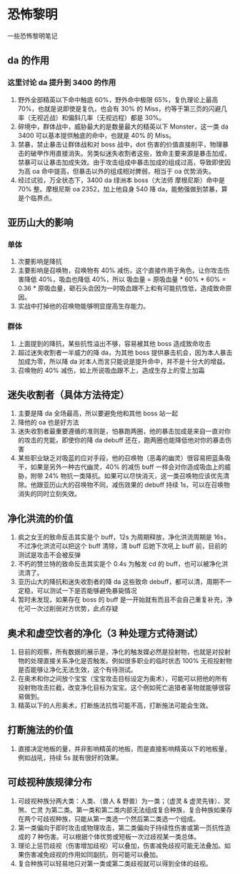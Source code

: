 # 恐怖黎明

一些恐怖黎明笔记

## da 的作用
### 这里讨论 da 提升到 3400 的作用
1. 野外全部精英以下命中触底 60%，野外命中极限 65%，复仇理论上最高 70%，也就是说即使是复仇，也会有 30% 的 Miss，约等于第三页的闪避几率（无视近战）和偏斜几率（无视远程）都是 30%。
1. 碎境中，群体战中，威胁最大的是数量最大的精英以下 Monster，这一类 da 3400 可以基本提供触底的命中，也就是 40% 的 Miss。
1. 禁暴，禁止暴击让群体战和对 boss 战中，dot 伤害的价值直接削平，物理暴击的破甲作用直接消失。另类似迷失收割者这些，致命主要来源是暴击加成，禁暴可以让暴击加成失效。由于攻击组成中暴击加成的组成过高，导致即使因为高 oa 命中提高，但暴击以外的组成相对脾弱，相当于 oa 优势消失。
1. 经过试验，万全状态下，3400 da 绿洲本 boss（大法师 摩根尼斯）命中是 70% 整。摩根尼斯 oa 2352，加上他自身 540 降 da，能勉强做到禁暴，算是个临界点。

## 亚历山大的影响
### 单体
1. 次要影响是降抗
1. 主要影响是召唤物，召唤物有 40% 减伤，这个直接作用于角色，让你攻击伤害降低 40%，吸血也降低 40%，所以 吸血量 = 原吸血量 * 60% * 60% = 0.36 * 原吸血量，砸石头会因为一时吸血跟不上和有可能抗性低，造成致命原因。
1. 实战中打掉他的召唤物能够明显提高生存能力。
### 群体
1. 上面提到的降抗，某些抗性溢出不够，容易被其他 boss 造成致命攻击
1. 超过迷失收割者一半威力的降 da，为其他 boss 提供暴击机会，因为本人暴击加成为零，所以降 da 对本人而言只能说是提升命中，并不是十分大的增益。
1. 召唤物的 40% 减伤，如上所说吸血跟不上，造成生存上的雪上加霜

## 迷失收割者（具体方法待定）
1. 主要是降 da 全场最高，所以要避免他和其他 boss 站一起
1. 降他的 oa 也是好方法
1. 迷失收割者最重要遵循的准则是，怕暴跑两圈，他的暴击加成是来自一直对你的攻击的充能，即使你的降 da debuff 还在，跑两圈也能降低他对你的暴击伤害
1. 某些职业缺乏对吸蓝的应对手段，他的召唤物（恶毒的幽灵）很容易把蓝条吸干，如果是另外一种古代幽灵，40% 的减伤 buff 一样会对你造成吸血上的威胁，附带 24% 物抗一类降抗。如果可以尽快消灭，这一类召唤物应该优先清除。他跟亚历山大的召唤物不同，减伤效果的 debuff 持续 1s，可以在召唤物消失的同时立刻失效。

## 净化洪流的价值
1. 疯之女王的致命反击其实是个 buff，12s 为周期释放，净化洪流周期是 16s，不过净化洪流可以把这个 buff 清除，清 buff 后她下次吼上 buff 前，目前的测试是攻击不会被反弹
1. 不朽的赞兰特的致命反击其实是个 0.4s 为触发 cd 的 buff，也可以被净化洪流清了。
1. 亚历山大的降抗和迷失收割者的降 da 这些致命 debuff，都可以清，周期不一定稳，可以测试一下是否能够避免暴毙情况
1. 暂时未发现，如果存在 boss 的 buff 是一开始就有而且不会自己重复补充，净化可一次过削弱对方优势，此点存疑

## 奥术和虚空饮者的净化（3 种处理方式待测试）
1. 目前的观察，所有数据的展示是，净化的触发媒必然是投射物，也就是对投射物的处理直接关系净化是否触发。例如很多职业的临时状态 100% 无视投射物是否能够让净化无法生效，这个有待测试。
1. 在奥术和你之间放个宝宝（宝宝攻击目标设定为奥术），可能可以把他的所有投射物攻击拦截，改变净化目标为宝宝。这个例如死亡追猎者圣物就能够很容易做到。
1. 精英以下的人形奥术，打断施法抗性可能不高，打断施法可能会生效。

## 打断施法的价值
1. 直接决定地板的量，并非影响精英的地板，而是直接影响精英以下的地板量，例如战吼，持续 5s 就有很好的效果。

## 可歧视种族规律分布
1. 可歧视种族分两大类：人类、（兽人 & 野兽）为一类；（虚灵 & 虚灵先锋）、冥煞、亡灵 为第二类。第一类和第二类内部无法组成复合种族，复合种族如果存在两个可歧视种族，只能从第一类选一个然后第二类选一个组成。
1. 第一类偏向于即时攻击或物理攻击，第二类偏向于持续性伤害或第一页抗性造成的 7 种伤害。可以根据个体优势或短板一次过歧视某一类总体。
1. 理论上惩罚歧视（伤害增加歧视）可以叠加，伤害减免歧视可能无法叠加。如果伤害减免歧视的作用如同副抗，则可能可以叠加。
1. 复合种族可以轻易地只对第一类或第二类歧视就可以得到全体的歧视。

